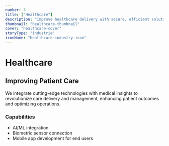 ```yaml
---
number: 3
title: ["Healthcare"]
description: "Improve healthcare delivery with secure, efficient solutions that connect patients and providers, streamline workflows, and enhance patient care."
thumbnail: "healthcare-thumbnail"
cover: "healthcare-cover"
storyType: "industrie"
iconName: "healthcare-industry-icon"
---
```


# Healthcare

## Improving Patient Care

We integrate cutting-edge technologies with medical insights to revolutionize care delivery and management, enhancing patient outcomes and optimizing operations.

### Capabilities

- AI/ML integration
- Biometric sensor connection
- Mobile app development for end users


